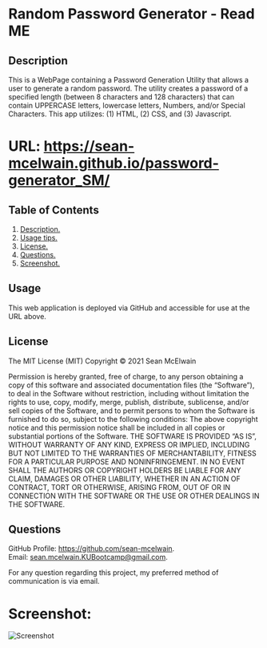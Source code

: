 # Random Password Generator - Read ME
<a name='description'></a>
## Description

This is a WebPage containing a Password Generation Utility that allows a user to generate a random password.  The utility creates a password of a specified length (between 8 characters and 128 characters) that can contain UPPERCASE letters, lowercase letters, Numbers, and/or Special Characters. This app utilizes: (1) HTML, (2) CSS, and (3) Javascript.

# URL: https://sean-mcelwain.github.io/password-generator_SM/

## Table of Contents  
 1. [ Description. ](#description)   
 2. [ Usage tips. ](#usage)  
 3. [ License. ](#license)  
 4. [ Questions. ](#questions)  
 5. [ Screenshot. ](#screenshot) 

 <a name='usage'></a>
 ## Usage 
This web application is deployed via GitHub and accessible for use at the URL above.

 <a name='license'></a>
## License 
The MIT License (MIT) 
 Copyright © 2021 Sean McElwain

Permission is hereby granted, free of charge, to any person obtaining a copy of this software and associated documentation files (the “Software”), to deal in the Software without restriction, including without limitation the rights to use, copy, modify, merge, publish, distribute, sublicense, and/or sell copies of the Software, and to permit persons to whom the Software is furnished to do so, subject to the following conditions: 
The above copyright notice and this permission notice shall be included in all copies or substantial portions of the Software. 
THE SOFTWARE IS PROVIDED “AS IS”, WITHOUT WARRANTY OF ANY KIND, EXPRESS OR IMPLIED, INCLUDING BUT NOT LIMITED TO THE WARRANTIES OF MERCHANTABILITY, FITNESS FOR A PARTICULAR PURPOSE AND NONINFRINGEMENT. IN NO EVENT SHALL THE AUTHORS OR COPYRIGHT HOLDERS BE LIABLE FOR ANY CLAIM, DAMAGES OR OTHER LIABILITY, WHETHER IN AN ACTION OF CONTRACT, TORT OR OTHERWISE, ARISING FROM, OUT OF OR IN CONNECTION WITH THE SOFTWARE OR THE USE OR OTHER DEALINGS IN THE SOFTWARE.

 <a name='questions'></a>
 ## Questions 

GitHub Profile: https://github.com/sean-mcelwain.  
Email: sean.mcelwain.KUBootcamp@gmail.com.  
 
For any question regarding this project, my preferred method of communication is via email. 
 
# Screenshot:

![Screenshot](https://sean-mcelwain.github.io/password-generator_SM/assets/images/screenshot.jpg)

